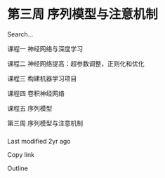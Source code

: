 # 第三周 序列模型与注意机制



Search…



课程一 神经网络与深度学习



课程二 神经网络提高：超参数调整，正则化和优化



课程三 构建机器学习项目



课程四 卷积神经网络



课程五 序列模型



第三周 序列模型与注意机制

### &#x20;<a href="#001-ji-chu-mo-xing" id="001-ji-chu-mo-xing"></a>

### &#x20;<a href="#002-xuan-ze-zui-ke-neng-de-ju-zi" id="002-xuan-ze-zui-ke-neng-de-ju-zi"></a>

### &#x20;<a href="#003-ding-xiang-sou-suo" id="003-ding-xiang-sou-suo"></a>

### &#x20;<a href="#004-gai-jin-ding-xiang-sou-suo" id="004-gai-jin-ding-xiang-sou-suo"></a>

### &#x20;<a href="#005-ding-xiang-sou-ji-de-wu-cha-fen-xi" id="005-ding-xiang-sou-ji-de-wu-cha-fen-xi"></a>

### &#x20;<a href="#006-bleu-de-fen-xuan-xiu" id="006-bleu-de-fen-xuan-xiu"></a>

### &#x20;<a href="#007-zhu-yi-li-mo-xing-zhi-guan-li-jie" id="007-zhu-yi-li-mo-xing-zhi-guan-li-jie"></a>

### &#x20;<a href="#008-zhu-yi-li-mo-xing" id="008-zhu-yi-li-mo-xing"></a>

### &#x20;<a href="#009-yu-yin-bian-bie" id="009-yu-yin-bian-bie"></a>

### &#x20;<a href="#010-chu-fa-zi-jian-ce" id="010-chu-fa-zi-jian-ce"></a>

### &#x20;<a href="#011-jie-lun-he-zhi-xie" id="011-jie-lun-he-zhi-xie"></a>



Last modified 2yr ago

Copy link

Outline

